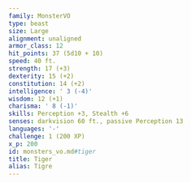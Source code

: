 ```yaml
---
family: MonsterVO
type: beast
size: Large
alignment: unaligned
armor_class: 12
hit_points: 37 (5d10 + 10)
speed: 40 ft.
strength: 17 (+3)
dexterity: 15 (+2)
constitution: 14 (+2)
intelligence: ' 3 (-4)'
wisdom: 12 (+1)
charisma: ' 8 (-1)'
skills: Perception +3, Stealth +6
senses: darkvision 60 ft., passive Perception 13
languages: '-'
challenge: 1 (200 XP)
x_p: 200
id: monsters_vo.md#tiger
title: Tiger
alias: Tigre
---
```


